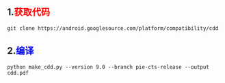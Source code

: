 ## 1.<font color=red>获取代码</font> 
``git clone https://android.googlesource.com/platform/compatibility/cdd``

## 2.<font color=blue>编译</font>  
``python make_cdd.py --version 9.0 --branch pie-cts-release --output cdd.pdf ``